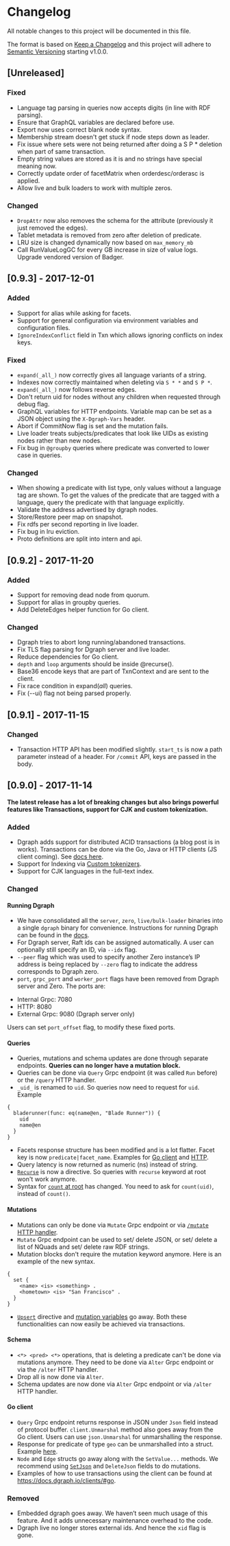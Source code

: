 # Changelog
All notable changes to this project will be documented in this file.

The format is based on [Keep a Changelog](http://keepachangelog.com/en/1.0.0/)
and this project will adhere to [Semantic Versioning](http://semver.org/spec/v2.0.0.html) starting v1.0.0.

## [Unreleased]

### Fixed

* Language tag parsing in queries now accepts digits (in line with RDF parsing).
* Ensure that GraphQL variables are declared before use.
* Export now uses correct blank node syntax.
* Membership stream doesn't get stuck if node steps down as leader.
* Fix issue where sets were not being returned after doing a S P * deletion when part of same
  transaction.
* Empty string values are stored as it is and no strings have special meaning now.
* Correctly update order of facetMatrix when orderdesc/orderasc is applied.
* Allow live and bulk loaders to work with multiple zeros.

### Changed

* `DropAttr` now also removes the schema for the attribute (previously it just removed the edges).
*  Tablet metadata is removed from zero after deletion of predicate.
*  LRU size is changed dynamically now based on `max_memory_mb`
*  Call RunValueLogGC for every GB increase in size of value logs. Upgrade vendored version of
   Badger.

## [0.9.3] - 2017-12-01

### Added

* Support for alias while asking for facets.
* Support for general configuration via environment variables and configuration files.
* `IgnoreIndexConflict` field in Txn which allows ignoring conflicts on index keys.

### Fixed

* `expand(_all_)` now correctly gives all language variants of a string.
* Indexes now correctly maintained when deleting via `S * *` and `S P *`.
* `expand(_all_)` now follows reverse edges.
* Don't return uid for nodes without any children when requested through debug flag.
* GraphQL variables for HTTP endpoints. Variable map can be set as a JSON
  object using the `X-Dgraph-Vars` header.
* Abort if CommitNow flag is set and the mutation fails.
* Live loader treats subjects/predicates that look like UIDs as existing nodes
  rather than new nodes.
* Fix bug in `@groupby` queries where predicate was converted to lower case in queries.

### Changed

* When showing a predicate with list type, only values without a language tag are shown. To get the values of the predicate that are tagged with a language, query the predicate with that language explicitly.
* Validate the address advertised by dgraph nodes.
* Store/Restore peer map on snapshot.
* Fix rdfs per second reporting in live loader.
* Fix bug in lru eviction.
* Proto definitions are split into intern and api.

## [0.9.2] - 2017-11-20

### Added

* Support for removing dead node from quorum.
* Support for alias in groupby queries.
* Add DeleteEdges helper function for Go client.

### Changed

* Dgraph tries to abort long running/abandoned transactions.
* Fix TLS flag parsing for Dgraph server and live loader.
* Reduce dependencies for Go client.
* `depth` and `loop` arguments should be inside @recurse().
* Base36 encode keys that are part of TxnContext and are sent to the client.
* Fix race condition in expand(_all_) queries.
* Fix (--ui) flag not being parsed properly.

## [0.9.1] - 2017-11-15

### Changed

* Transaction HTTP API has been modified slightly. `start_ts` is now a path parameter instead of a header.
For `/commit` API, keys are passed in the body.

## [0.9.0] - 2017-11-14

**The latest release has a lot of breaking changes but also brings powerful features like Transactions, support for CJK and custom tokenization.**

### Added

* Dgraph adds support for distributed ACID transactions (a blog post is in works). Transactions can be done via the Go, Java or HTTP clients (JS client coming). See [docs here](https://docs.dgraph.io/clients/).
* Support for Indexing via [Custom tokenizers](https://docs.dgraph.io/query-language/#indexing-with-custom-tokenizers).
* Support for CJK languages in the full-text index.

### Changed

#### Running Dgraph

* We have consolidated all the `server`, `zero`, `live/bulk-loader` binaries into a single `dgraph` binary for convenience. Instructions for running Dgraph can be found in the [docs](https://docs.dgraph.io/get-started/).
* For Dgraph server, Raft ids can be assigned automatically. A user can optionally still specify an ID, via `--idx` flag.
* `--peer` flag which was used to specify another Zero instance’s IP address is being replaced by `--zero` flag to indicate the address corresponds to Dgraph zero.
* `port`, `grpc_port` and `worker_port` flags have been removed from Dgraph server and Zero. The ports are:

- Internal Grpc: 7080
- HTTP: 8080
- External Grpc: 9080 (Dgraph server only)

Users can set `port_offset` flag, to modify these fixed ports.

#### Queries

* Queries, mutations and schema updates are done through separate endpoints. **Queries can no longer have a mutation block.**
* Queries can be done via `Query` Grpc endpoint (it was called `Run` before) or the `/query` HTTP handler.
* `_uid_` is renamed to `uid`. So queries now need to request for `uid`. Example
```
{
  bladerunner(func: eq(name@en, "Blade Runner")) {
    uid
    name@en
  }
}
```
* Facets response structure has been modified and is a lot flatter. Facet key is now `predicate|facet_name`.
Examples for [Go client](https://godoc.org/github.com/dgraph-io/dgraph/client#example-Txn-Mutate-Facets) and [HTTP](https://docs.dgraph.io/query-language/#facets-edge-attributes).
* Query latency is now returned as numeric (ns) instead of string. 
* [`Recurse`](https://docs.dgraph.io/query-language/#recurse-query) is now a directive. So queries with `recurse` keyword at root won't work anymore.
* Syntax for [`count` at root](https://docs.dgraph.io/query-language/#count) has changed. You need to ask for `count(uid)`, instead of `count()`.

#### Mutations

* Mutations can only be done via `Mutate` Grpc endpoint or via [`/mutate` HTTP handler](https://docs.dgraph.io/clients/#transactions). 
* `Mutate` Grpc endpoint can be used to set/ delete JSON, or set/ delete a list of NQuads and set/ delete raw RDF strings.
* Mutation blocks don't require the mutation keyword anymore. Here is an example of the new syntax.
```
{
  set {
    <name> <is> <something> .
    <hometown> <is> "San Francisco" .
  }
}
```
* [`Upsert`](https://docs.dgraph.io/v0.8.3/query-language/#upsert) directive and [mutation variables](https://docs.dgraph.io/v0.8.3/query-language/#variables-in-mutations) go away. Both these functionalities can now easily be achieved via transactions.

#### Schema

* `<*> <pred> <*>` operations, that is deleting a predicate can't be done via mutations anymore. They need to be done via `Alter` Grpc endpoint or via the `/alter` HTTP handler.
* Drop all is now done via `Alter`.
* Schema updates are now done via `Alter` Grpc endpoint or via `/alter` HTTP handler.

#### Go client

* `Query` Grpc endpoint returns response in JSON under `Json` field instead of protocol buffer. `client.Unmarshal` method also goes away from the Go client. Users can use `json.Unmarshal` for unmarshalling the response.
* Response for predicate of type `geo` can be unmarshalled into a struct. Example [here](https://godoc.org/github.com/dgraph-io/dgraph/client#example-package--SetObject).
* `Node` and `Edge` structs go away along with the `SetValue...` methods. We recommend using [`SetJson`](https://godoc.org/github.com/dgraph-io/dgraph/client#example-package--SetObject) and `DeleteJson` fields to do mutations. 
* Examples of how to use transactions using the client can be found at https://docs.dgraph.io/clients/#go. 

### Removed
- Embedded dgraph goes away. We haven’t seen much usage of this feature. And it adds unnecessary maintenance overhead to the code.
- Dgraph live no longer stores external ids. And hence the `xid` flag is gone.
